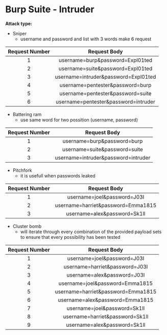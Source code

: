 # Burp Suite - Intruder

**Attack type:**

* Sniper
  * username and password and list with 3 words make 6 request

| Request Number |              Request Body             |
| :------------: | :-----------------------------------: |
|        1       |   username=burp\&password=Expl01ted   |
|        2       |   username=suite\&password=Expl01ted  |
|        3       | username=intruder\&password=Expl01ted |
|        4       |   username=pentester\&password=burp   |
|        5       |   username=pentester\&password=suite  |
|        6       | username=pentester\&password=intruder |

* Battering ram
  * use same word for two possition (username, password)

| Request Number |             Request Body             |
| :------------: | :----------------------------------: |
|        1       |     username=burp\&password=burp     |
|        2       |    username=suite\&password=suite    |
|        3       | username=intruder\&password=intruder |

* Pitchfork
  * it is usefull when passwords leaked

| Request Number |             Request Body            |
| :------------: | :---------------------------------: |
|        1       |     username=joel\&password=J03l    |
|        2       | username=harriet\&password=Emma1815 |
|        3       |    username=alex\&password=Sk1ll    |

* Cluster bomb
  * will iterate through every combination of the provided payload sets to ensure that every possibility has been tested

| Request Number |             Request Body            |
| :------------: | :---------------------------------: |
|        1       |     username=joel\&password=J03l    |
|        2       |   username=harriet\&password=J03l   |
|        3       |     username=alex\&password=J03l    |
|        4       |   username=joel\&password=Emma1815  |
|        5       | username=harriet\&password=Emma1815 |
|        6       |   username=alex\&password=Emma1815  |
|        7       |    username=joel\&password=Sk1ll    |
|        8       |   username=harriet\&password=Sk1ll  |
|        9       |    username=alex\&password=Sk1ll    |
